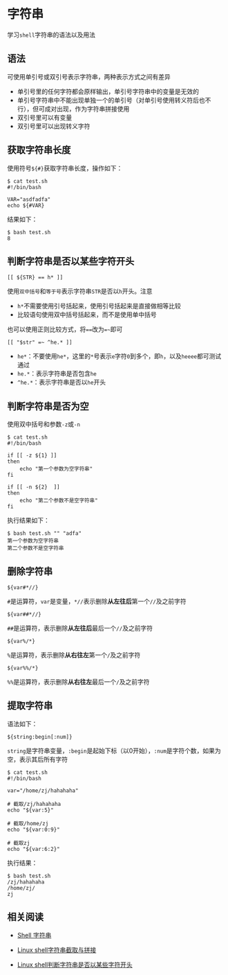 
# 字符串

学习`shell`字符串的语法以及用法

## 语法

可使用单引号或双引号表示字符串，两种表示方式之间有差异

* 单引号里的任何字符都会原样输出，单引号字符串中的变量是无效的
* 单引号字符串中不能出现单独一个的单引号（对单引号使用转义符后也不行），但可成对出现，作为字符串拼接使用
* 双引号里可以有变量
* 双引号里可以出现转义字符

## 获取字符串长度

使用符号`${#}`获取字符串长度，操作如下：

```
$ cat test.sh 
#!/bin/bash

VAR="asdfadfa"
echo ${#VAR}
```

结果如下：

```
$ bash test.sh 
8
```

## 判断字符串是否以某些字符开头

```
[[ ${STR} == h* ]]
```

使用`双中括号`和`等于号`表示字符串`STR`是否以`h`开头。注意

* `h*`不需要使用引号括起来，使用引号括起来是直接做相等比较
* 比较语句使用双中括号括起来，而不是使用单中括号

也可以使用正则比较方式，将`==`改为`=~`即可

```
[[ "$str" =~ ^he.* ]]
```

* `he*`：不要使用`he*`，这里的`*`号表示`e`字符`0`到多个，即`h`，以及`heeee`都可测试通过
* `he.*`：表示字符串是否包含`he`
* `^he.*`：表示字符串是否以`he`开头

## 判断字符串是否为空

使用双中括号和参数`-z`或`-n`

```
$ cat test.sh 
#!/bin/bash

if [[ -z ${1} ]]
then
	echo "第一个参数为空字符串"
fi

if [[ -n ${2}  ]]
then
	echo "第二个参数不是空字符串"
fi
```

执行结果如下：

```
$ bash test.sh "" "adfa"
第一个参数为空字符串
第二个参数不是空字符串
```

## 删除字符串

```
${var#*//}
```

`#`是运算符，`var`是变量，`*//`表示删除**从左往后**第一个`//`及之前字符

```
${var##*//}
```

`##`是运算符，表示删除**从左往后**最后一个`//`及之前字符

```
${var%/*}
```

`%`是运算符，表示删除**从右往左**第一个`/`及之前字符

```
${var%%/*}
```

`%%`是运算符，表示删除**从右往左**最后一个`/`及之前字符

## 提取字符串

语法如下：

```
${string:begin[:num]}
```

`string`是字符串变量，`:begin`是起始下标（以0开始），`:num`是字符个数，如果为空，表示其后所有字符

```
$ cat test.sh 
#!/bin/bash

var="/home/zj/hahahaha"

# 截取/zj/hahahaha
echo "${var:5}"

# 截取/home/zj
echo "${var:0:9}"

# 截取zj
echo "${var:6:2}"
```

执行结果：

```
$ bash test.sh 
/zj/hahahaha
/home/zj/
zj
```

## 相关阅读

* [Shell 字符串](https://www.runoob.com/linux/linux-shell-variable.html)

* [Linux shell字符串截取与拼接](https://www.linuxidc.com/Linux/2015-03/115198.htm)

* [Linux shell判断字符串是否以某些字符开头](https://majing.io/posts/10000006301174)
